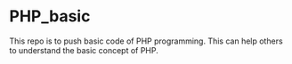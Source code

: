 # PHP_basic
This repo is to push basic code of PHP programming. This can help others to understand the basic concept of PHP.
